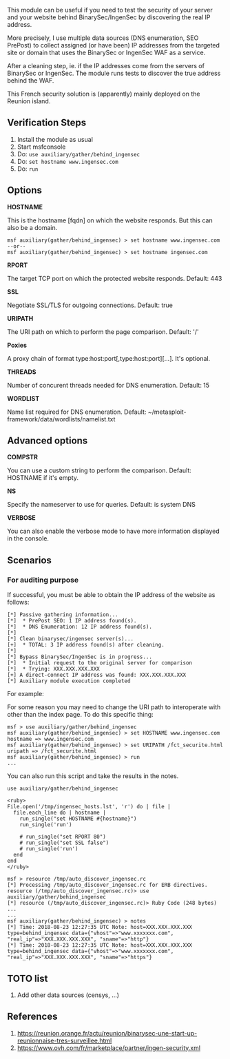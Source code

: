 
This module can be useful if you need to test the security of your server and your
website behind BinarySec/IngenSec by discovering the real IP address.

More precisely, I use multiple data sources (DNS enumeration, SEO PrePost) to collect
assigned (or have been) IP addresses from the targeted site or domain that uses the 
BinarySec or IngenSec WAF as a service.

After a cleaning step, ie. if the IP addresses come from the servers of BinarySec or
IngenSec. The module runs tests to discover the true address behind the WAF.

This French security solution is (apparently) mainly deployed on the Reunion island.

## Verification Steps

  1. Install the module as usual
  2. Start msfconsole
  3. Do: `use auxiliary/gather/behind_ingensec`
  4. Do: `set hostname www.ingensec.com`
  5. Do: `run`

## Options

  **HOSTNAME**

  This is the hostname [fqdn] on which the website responds. But this can also be a domain.

    msf auxiliary(gather/behind_ingensec) > set hostname www.ingensec.com
    --or--
    msf auxiliary(gather/behind_ingensec) > set hostname ingensec.com

  **RPORT**

  The target TCP port on which the protected website responds. Default: 443

  **SSL**

  Negotiate SSL/TLS for outgoing connections. Default: true

  **URIPATH**

  The URI path on which to perform the page comparison. Default: '/'

  **Poxies**

  A proxy chain of format type:host:port[,type:host:port][...]. It's optional.

  **THREADS**

  Number of concurent threads needed for DNS enumeration. Default: 15

  **WORDLIST**

  Name list required for DNS enumeration. Default: ~/metasploit-framework/data/wordlists/namelist.txt

## Advanced options

  **COMPSTR**

  You can use a custom string to perform the comparison. Default: HOSTNAME if it's empty.

  **NS**

  Specify the nameserver to use for queries. Default: is system DNS

  **VERBOSE**

  You can also enable the verbose mode to have more information displayed in the console.

## Scenarios

### For auditing purpose

  If successful, you must be able to obtain the IP address of the website as follows:

  ```
  [*] Passive gathering information...
  [*]  * PrePost SEO: 1 IP address found(s).
  [*]  * DNS Enumeration: 12 IP address found(s).
  [*] 
  [*] Clean binarysec/ingensec server(s)...
  [+]  * TOTAL: 3 IP address found(s) after cleaning.
  [*] 
  [*] Bypass BinarySec/IngenSec is in progress...
  [*]  * Initial request to the original server for comparison
  [*]  * Trying: XXX.XXX.XXX.XXX
  [+] A direct-connect IP address was found: XXX.XXX.XXX.XXX
  [*] Auxiliary module execution completed
  ```

  For example:

  For some reason you may need to change the URI path to interoperate with other than the index page.
  To do this specific thing:

  ```
  msf > use auxiliary/gather/behind_ingensec
  msf auxiliary(gather/behind_ingensec) > set HOSTNAME www.ingensec.com
  hostname => www.ingensec.com
  msf auxiliary(gather/behind_ingensec) > set URIPATH /fct_securite.html
  uripath => /fct_securite.html
  msf auxiliary(gather/behind_ingensec) > run
  ...
  ```

  You can also run this script and take the results in the notes.

  ```
  use auxiliary/gather/behind_ingensec

  <ruby>
  File.open('/tmp/ingensec_hosts.lst', 'r') do | file |
    file.each_line do | hostname |
      run_single("set HOSTNAME #{hostname}")
      run_single('run')

      # run_single("set RPORT 80")
      # run_single("set SSL false")
      # run_single('run')
    end
  end
  </ruby>
  ```

  ```
  msf > resource /tmp/auto_discover_ingensec.rc
  [*] Processing /tmp/auto_discover_ingensec.rc for ERB directives.
  resource (/tmp/auto_discover_ingensec.rc)> use auxiliary/gather/behind_ingensec
  [*] resource (/tmp/auto_discover_ingensec.rc)> Ruby Code (248 bytes)
  ...
  ...
  msf auxiliary(gather/behind_ingensec) > notes 
  [*] Time: 2018-08-23 12:27:35 UTC Note: host=XXX.XXX.XXX.XXX type=behind_ingensec data={"vhost"=>"www.xxxxxxx.com", "real_ip"=>"XXX.XXX.XXX.XXX", "sname"=>"http"}
  [*] Time: 2018-08-23 12:27:35 UTC Note: host=XXX.XXX.XXX.XXX type=behind_ingensec data={"vhost"=>"www.xxxxxxx.com", "real_ip"=>"XXX.XXX.XXX.XXX", "sname"=>"https"}
  ```

## TOTO list

  1. Add other data sources (censys, ...)

## References

  1. <https://reunion.orange.fr/actu/reunion/binarysec-une-start-up-reunionnaise-tres-surveillee.html>
  2. <https://www.ovh.com/fr/marketplace/partner/ingen-security.xml>
